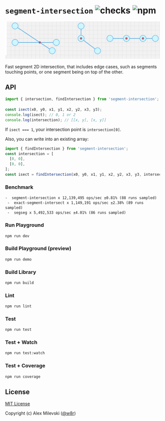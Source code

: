 # `segment-intersection` ![checks](https://img.shields.io/github/checks-status/w8r/segment-intersection/main) ![npm](https://img.shields.io/npm/v/segment-intersection)

![Screenshot](playground/screenshot.png)

Fast segment 2D intersection, that includes edge cases, such as segments touching points, or one segment being on top of the other.

## API

```ts
import { intersection, findIntersection } from 'segment-intersection';

const isect(x0, y0, x1, y1, x2, y2, x3, y3);
console.log(isect); // 0, 1 or 2
console.log(intersection); // [[x, y], [x, y]]
```

If `isect === 1`, your intersection point is `intersection[0]`.

Also, you can write into an existing array:

```ts
import { findIntersection } from 'segment-intersection';
const intersection = [
  [0, 0],
  [0, 0],
];
const isect = findIntersection(x0, y0, x1, y1, x2, y2, x3, y3, intersection);
```

### Benchmark

```
-  segment-intersection x 12,139,495 ops/sec ±0.81% (88 runs sampled)
 -  exact-segment-intersect x 1,149,191 ops/sec ±2.38% (89 runs sampled)
 -  segseg x 5,492,533 ops/sec ±4.01% (86 runs sampled)
```

### Run Playground

```bash
npm run dev
```

### Build Playground (preview)

```bash
npm run demo
```

### Build Library

```bash
npm run build
```

### Lint

```bash
npm run lint
```

### Test

```bash
npm run test
```

### Test + Watch

```bash
npm run test:watch
```

### Test + Coverage

```bash
npm run coverage
```

## License

[MIT License](./LICENSE)

Copyright (c) Alex Milevski ([@w8r](https://github.com/w8r))
